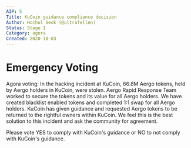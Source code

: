 ```yaml
---
AIP: 5
Title: KuCoin guidance compliance decision
Author: Hochul Seok (@ultrafellen)
Status: Stage I
Category: agora
Created: 2020-10-03
---
```


# Emergency Voting
Agora voting: In the hacking incident at KuCoin, 66.8M Aergo tokens, held by Aergo holders in KuCoin, were stolen. Aergo Rapid Response Team worked to secure the tokens and its value for all Aergo holders. We have created blacklist enabled tokens and completed 1:1 swap for all Aergo holders. KuCoin has given guidance and requested Aergo tokens to be returned to the rightful owners within KuCoin. We feel this is the best solution to this incident and ask the community for agreement.

Please vote YES to comply with KuCoin's guidance or NO to not comply with KuCoin's guidance.
